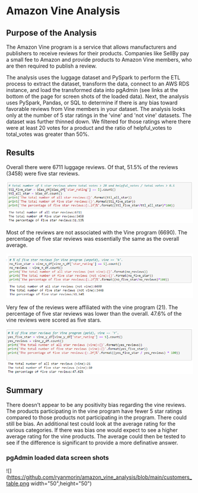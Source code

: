 # Amazon Vine Analysis

## Purpose of the Analysis
The Amazon Vine program is a service that allows manufacturers and publishers to receive reviews for their products. Companies like SellBy pay a small fee to Amazon and provide products to Amazon Vine members, who are then required to publish a review.

The analysis uses the luggage dataset and PySpark to perform the ETL process to extract the dataset, transform the data, connect to an AWS RDS instance, and load the transformed data into pgAdmin (see links at the bottom of the page for screen shots of the loaded data). Next, the analysis uses PySpark, Pandas, or SQL to determine if there is any bias toward favorable reviews from Vine members in your dataset. The analysis looks only at the number of 5 star ratings in the 'vine' and 'not vine' datasets. The dataset was further thinned down.  We filtered for those ratings where there were at least 20 votes for a product and the ratio of helpful_votes to total_votes was greater than 50%.

## Results

Overall there were 6711 luggage reviews.  Of that, 51.5% of the reviews (3458) were five star reviews.

![all](https://github.com/ryanmorin/amazon_vine_analysis/blob/main/all.png)

Most of the reviews are not associated with the Vine program (6690). The percentage of five star reviews was essentially the same as the overall average.

![not-vine](https://github.com/ryanmorin/amazon_vine_analysis/blob/main/vine.png)

Very few of the reviews were affiliated with the vine program (21).  The percentage of five star reviews was lower than the overall.  47.6% of the vine reviews were scored as five stars.

![vine](https://github.com/ryanmorin/amazon_vine_analysis/blob/main/vine_y.png)

## Summary

There doesn't appear to be any positivity bias regarding the vine reviews.  The products participating in the vine program have fewer 5 star ratings compared to those products not participating in the program. There could still be bias. An additional test could look at the average rating for the various categories.  If there was bias one would expect to see a higher average rating for the vine products.  The average could then be tested to see if the difference is significant to provide a more definative answer.


### pgAdmin loaded data screen shots
![](https://github.com/ryanmorin/amazon_vine_analysis/blob/main/customers_table.png width="50",height="50")


